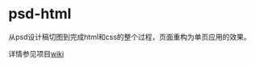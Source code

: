# psd-html
从psd设计稿切图到完成html和css的整个过程，页面重构为单页应用的效果。

详情参见项目[wiki](https://github.com/seed-fe/psd-html/wiki/%E9%A1%B9%E7%9B%AE%E4%BB%8B%E7%BB%8D)
